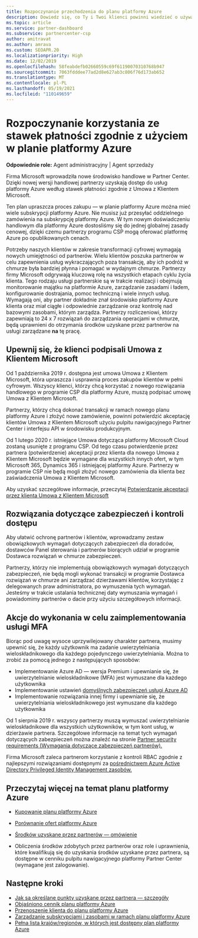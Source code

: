 ```yaml
---
title: Rozpoczynanie przechodzenia do planu platformy Azure
description: Dowiedz się, co Ty i Twoi klienci powinni wiedzieć o używaniu planu płatności zgodnie z potrzebami platformy Azure, w tym o pierwszych krokach, zabezpieczeniach i instrukcje dotyczące rozpoczynania pracy.
ms.topic: article
ms.service: partner-dashboard
ms.subservice: partnercenter-csp
author: amitravat
ms.author: amrava
ms.custom: SEOAPR.20
ms.localizationpriority: High
ms.date: 12/02/2019
ms.openlocfilehash: 58feabdefb02660559c69f61190070310768b947
ms.sourcegitcommit: 7063fdddee77ad2d8e627ab3c806f76d173ab652
ms.translationtype: MT
ms.contentlocale: pl-PL
ms.lasthandoff: 05/19/2021
ms.locfileid: "110149659"
---
```

# <a name="begin-using-pay-as-you-go-rates-with-the-azure-plan"></a>Rozpoczynanie korzystania ze stawek płatności zgodnie z użyciem w planie platformy Azure

**Odpowiednie role:** Agent administracyjny | Agent sprzedaży


Firma Microsoft wprowadziła nowe środowisko handlowe w Partner Center.  Dzięki nowej wersji handlowej partnerzy uzyskają dostęp do usług platformy Azure według stawek płatności zgodnie z Umowa z Klientem Microsoft.

Ten plan upraszcza proces zakupu — w planie platformy Azure można mieć wiele subskrypcji platformy Azure. Nie musisz już przesyłać oddzielnego zamówienia na subskrypcję platformy Azure. W tym nowym doświadczeniu handlowym dla platformy Azure dostosliśmy się do jednej globalnej zasady cenowej, dzięki czemu partnerzy programu CSP mogą oferować platformę Azure po opublikowanych cenach.

Potrzeby naszych klientów w zakresie transformacji cyfrowej wymagają nowych umiejętności od partnerów. Wielu klientów poszuka partnerów w celu zapewnienia usług wykraczających poza transakcję, aby ich podróż w chmurze była bardziej płynna i pomagać w wydajnym chmurze. Partnerzy firmy Microsoft odgrywają kluczową rolę na wszystkich etapach cyklu życia klienta. Tego rodzaju usługi partnerskie są w trakcie realizacji i obejmują monitorowanie majątku na platformie Azure, zarządzanie zasadami i ładem, konfigurowanie dostrajania, pomoc techniczną i wiele innych usług. Wymagają oni, aby partner dokładnie znał środowisko platformy Azure klienta oraz miał ciągłe i odpowiednie zarządzanie oraz kontrolę nad bazowymi zasobami, którym zarządza. Partnerzy rozliczeniowi, którzy zapewniają to 24 x 7 rozwiązań do zarządzania operacjami w chmurze, będą uprawnieni do otrzymania środków uzyskane przez partnerów na usługi zarządzane **na** tę pracę.

## <a name="make-sure-your-customers-have-signed-the-microsoft-customer-agreement"></a>Upewnij się, że klienci podpisali Umowa z Klientem Microsoft

Od 1 października 2019 r. dostępna jest umowa Umowa z Klientem Microsoft, która upraszcza i usprawnia proces zakupów klientów w pełni cyfrowym. Wszyscy klienci, którzy chcą korzystać z nowego rozwiązania handlowego w programie CSP dla platformy Azure, muszą podpisać umowę Umowa z Klientem Microsoft.

Partnerzy, którzy chcą dokonać transakcji w ramach nowego planu platformy Azure i złożyć nowe zamówienie, powinni potwierdzić akceptację klientów Umowa z Klientem Microsoft użyciu pulpitu nawigacyjnego Partner Center i interfejsu API w środowisku produkcyjnym.

Od 1 lutego 2020 r. istniejące Umowa dotycząca platformy Microsoft Cloud zostaną usunięte z programu CSP. Od tego czasu potwierdzenie przez partnera (potwierdzenie) akceptacji przez klienta dla nowego Umowa z Klientem Microsoft będzie wymagane dla wszystkich innych ofert, w tym Microsoft 365, Dynamics 365 i istniejącej platformy Azure. Partnerzy w programie CSP nie będą mogli złożyć nowego zamówienia dla klienta bez zaświadczenia Umowa z Klientem Microsoft.

Aby uzyskać szczegółowe informacje, przeczytaj [Potwierdzanie akceptacji przez klienta Umowa z Klientem Microsoft](confirm-customer-agreement.md)

## <a name="security-and-access-control-practices"></a>Rozwiązania dotyczące zabezpieczeń i kontroli dostępu

Aby ułatwić ochronę partnerów i klientów, wprowadzamy zestaw obowiązkowych wymagań dotyczących zabezpieczeń dla doradców, dostawców Panel sterowania i partnerów biorących udział w programie Dostawca rozwiązań w chmurze zabezpieczeń.

Partnerzy, którzy nie implementują obowiązkowych wymagań dotyczących zabezpieczeń, nie będą mogli wykonać transakcji w programie Dostawca rozwiązań w chmurze ani zarządzać dzierżawami klientów, korzystając z delegowanych praw administratora, po wymuszenia tych wymagań. Jesteśmy w trakcie ustalania technicznej daty wymuszania wymagań i powiadomimy partnerów o dacie przy użyciu szczegółowych informacji.

## <a name="actions-to-take-to-implement-mfa"></a>Akcje do wykonania w celu zaimplementowania usługi MFA

Biorąc pod uwagę wysoce uprzywilejowany charakter partnera, musimy upewnić się, że każdy użytkownik ma zadanie uwierzytelniania wieloskładnikowego dla każdego pojedynczego uwierzytelniania. Można to zrobić za pomocą jednego z następujących sposobów:

- Implementowanie Azure AD — wersja Premium i upewnianie się, że uwierzytelnianie wieloskładnikowe (MFA) jest wymuszane dla każdego użytkownika
- Implementowanie ustawień [domyślnych zabezpieczeń usługi Azure AD](/azure/active-directory/conditional-access/concept-conditional-access-security-defaults)
- Implementowanie rozwiązania innej firmy i upewnianie się, że uwierzytelniania wieloskładnikowego jest wymuszane dla każdego użytkownika

Od 1 sierpnia 2019 r. wszyscy partnerzy muszą wymuszać uwierzytelnianie wieloskładnikowe dla wszystkich użytkowników, w tym kont usług, w dzierżawie partnera. Szczegółowe informacje na temat tych wymagań dotyczących zabezpieczeń można znaleźć na stronie [Partner security requirements (Wymagania dotyczące zabezpieczeń partnerów).](partner-security-requirements.md)

Firma Microsoft zaleca partnerom korzystanie z kontroli RBAC zgodnie z najlepszymi rozwiązaniami dostępnymi za [pośrednictwem Azure Active Directory Privileged Identity Management zasobów.](/azure/active-directory/privileged-identity-management/pim-configure)

## <a name="read-more-about-the-azure-plan"></a>Przeczytaj więcej na temat planu platformy Azure

- [Kupowanie planu platformy Azure](purchase-azure-plan.md)

- [Porównanie ofert platformy Azure](compare-azure-offers.md)

- [Środków uzyskane przez partnerów — omówienie](partner-earned-credit.md)

- Obliczenia środków zdobytych przez partnerów oraz role i uprawnienia, które kwalifikują się do uzyskania środków uzyskane przez partnera, są dostępne w cenniku pulpitu nawigacyjnego platformy Partner Center (wymagane jest zalogowanie).

## <a name="next-steps"></a>Następne kroki 

- [Jak są określane punkty uzyskane przez partnera — szczegóły](partner-earned-credit-explanation.md)
- [Objaśniono cennik planu platformy Azure](azure-plan-price-list.md)
- [Przenoszenie klienta do planu platformy Azure](azure-plan-transition.md)
- [Zarządzanie subskrypcjami i zasobami w ramach planu platformy Azure](azure-plan-manage.md)
- [Pełna lista krajów/regionów, w których jest dostępny plan platformy Azure](https://query.prod.cms.rt.microsoft.com/cms/api/am/binary/RE3QN0x)